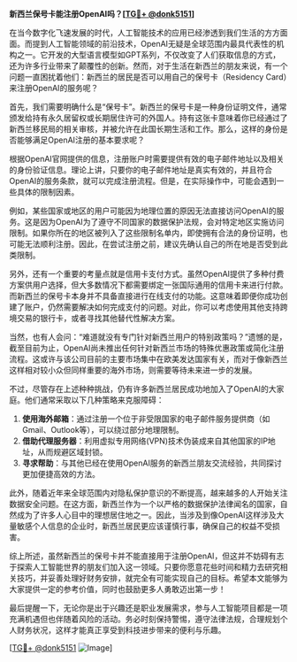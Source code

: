**新西兰保号卡能注册OpenAI吗？[[TG💪+ @donk5151](https://t.me/s/donk5151)]**

在当今数字化飞速发展的时代，人工智能技术的应用已经渗透到我们生活的方方面面。而提到人工智能领域的前沿技术，OpenAI无疑是全球范围内最具代表性的机构之一。它开发的大型语言模型如GPT系列，不仅改变了人们获取信息的方式，还为许多行业带来了颠覆性的创新。然而，对于生活在新西兰的朋友来说，有一个问题一直困扰着他们：新西兰的居民是否可以用自己的保号卡（Residency Card）来注册OpenAI的服务呢？

首先，我们需要明确什么是“保号卡”。新西兰的保号卡是一种身份证明文件，通常颁发给持有永久居留权或长期居住许可的外国人。持有这张卡意味着你已经通过了新西兰移民局的相关审核，并被允许在此国长期生活和工作。那么，这样的身份是否能够满足OpenAI注册的基本要求呢？

根据OpenAI官网提供的信息，注册账户时需要提供有效的电子邮件地址以及相关的身份验证信息。理论上讲，只要你的电子邮件地址是真实有效的，并且符合OpenAI的服务条款，就可以完成注册流程。但是，在实际操作中，可能会遇到一些具体的限制因素。

例如，某些国家或地区的用户可能因为地理位置的原因无法直接访问OpenAI的服务。这是因为OpenAI为了遵守不同国家的数据保护法规，会对特定地区实施访问限制。如果你所在的地区被列入了这些限制名单内，即使拥有合法的身份证明，也可能无法顺利注册。因此，在尝试注册之前，建议先确认自己的所在地是否受到此类限制。

另外，还有一个重要的考量点就是信用卡支付方式。虽然OpenAI提供了多种付费方案供用户选择，但大多数情况下都需要绑定一张国际通用的信用卡来进行付款。而新西兰的保号卡本身并不具备直接进行在线支付的功能。这意味着即便你成功创建了账户，仍然需要解决如何完成支付的问题。对此，你可以考虑使用其他支持跨境交易的银行卡，或者寻找其他替代性解决方案。

当然，也有人会问：“难道就没有专门针对新西兰用户的特别政策吗？”遗憾的是，截至目前为止，OpenAI尚未推出任何针对新西兰市场的特殊优惠政策或简化注册流程。这或许与该公司目前的主要市场集中在欧美发达国家有关，而对于像新西兰这样相对较小众但同样重要的海外市场，则需要等待未来进一步的发展。

不过，尽管存在上述种种挑战，仍有许多新西兰居民成功地加入了OpenAI的大家庭。他们通常采取以下几种策略来克服障碍：

1. **使用海外邮箱**：通过注册一个位于非受限国家的电子邮件服务提供商（如Gmail、Outlook等），可以绕过部分地理限制。
2. **借助代理服务器**：利用虚拟专用网络(VPN)技术伪装成来自其他国家的IP地址，从而规避区域封锁。
3. **寻求帮助**：与其他已经在使用OpenAI服务的新西兰朋友交流经验，共同探讨更加便捷高效的方法。

此外，随着近年来全球范围内对隐私保护意识的不断提高，越来越多的人开始关注数据安全问题。在这方面，新西兰作为一个以严格的数据保护法律闻名的国家，自然成为了许多人心目中的理想居住地之一。因此，当涉及到像OpenAI这样涉及大量敏感个人信息的企业时，新西兰居民更应该谨慎行事，确保自己的权益不受损害。

综上所述，虽然新西兰的保号卡并不能直接用于注册OpenAI，但这并不妨碍有志于探索人工智能世界的朋友们加入这一领域。只要你愿意花些时间和精力去研究相关技巧，并妥善处理好财务安排，就完全有可能实现自己的目标。希望本文能够为大家提供一定的参考价值，同时也鼓励更多人勇敢迈出第一步！

最后提醒一下，无论你是出于兴趣还是职业发展需求，参与人工智能项目都是一项充满机遇但也伴随着风险的活动。务必时刻保持警惕，遵守法律法规，合理规划个人财务状况，这样才能真正享受到科技进步带来的便利与乐趣。

[[TG💪+ @donk5151](https://t.me/s/donk5151) ![Image](https://i.postimg.cc/rwNCRYN7/Snipaste-2025-04-30-17-27-05.png)]